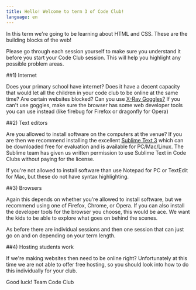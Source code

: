 ```yaml
---
title: Hello! Welcome to term 3 of Code Club!
language: en
---
```


In this term we're going to be learning about HTML and CSS. These are the building blocks of the web!

Please go through each session yourself to make sure you understand it before you start your Code Club session. This will help you highlight any possible problem areas.


##1) Internet

Does your primary school have internet? Does it have a decent capacity that would let all the children in your code club to be online at the same time? Are certain websites blocked? Can you use [X-Ray Goggles?](http://goggles.webmaker.org/) If you can't use goggles, make sure the browser has some web developer tools you can use instead (like firebug for Firefox or dragonfly for Opera)



##2) Text editors

Are you allowed to install software on the computers at the venue? If you are then we recommend installing the excellent [Sublime Text 3](http://www.sublimetext.com/3) which can be downloaded free for evaluation and is available for PC/Mac/Linux. The Sublime team has given us written permission to use Sublime Text in Code Clubs without paying for the license.

If you're not allowed to install software than use Notepad for PC or TextEdit for Mac, but these do not have syntax highlighting.



##3) Browsers

Again this depends on whether you're allowed to install software, but we recommend using one of Firefox, Chrome, or Opera. If you can also install the developer tools for the browser you choose, this would be ace. We want the kids to be able to explore what goes on behind the scenes.

As before there are individual sessions and then one session that can just go on and on depending on your term length.



##4) Hosting students work

If we're making websites then need to be online right? Unfortunately at this time we are not able to offer free hosting, so you should look into how to do this individually for your club.


Good luck!
Team Code Club
